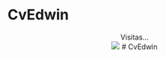 # CvEdwin
<p align="center"> 
Visitas...<br>
  <img src="https://profile-counter.glitch.me/sagar-viradiya/count.svg" />
# CvEdwin
